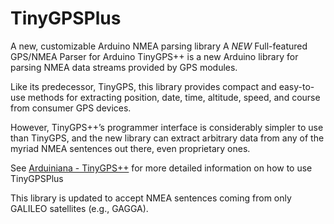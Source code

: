 # TinyGPSPlus
A new, customizable Arduino NMEA parsing library
A *NEW* Full-featured GPS/NMEA Parser for Arduino
TinyGPS++ is a new Arduino library for parsing NMEA data streams provided by GPS modules.

Like its predecessor, TinyGPS, this library provides compact and easy-to-use methods for extracting position, date, time, altitude, speed, and course from consumer GPS devices. 

However, TinyGPS++’s programmer interface is considerably simpler to use than TinyGPS, and the new library can extract arbitrary data from any of the myriad NMEA sentences out there, even proprietary ones.

See [Arduiniana - TinyGPS++](http://arduiniana.org/libraries/tinygpsplus/) for more detailed information on how to use TinyGPSPlus

This library is updated to accept NMEA sentences coming from only GALILEO satellites (e.g., GAGGA).